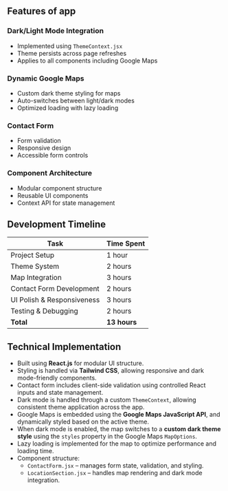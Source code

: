 
## Features of app

### Dark/Light Mode Integration
- Implemented using `ThemeContext.jsx`
- Theme persists across page refreshes
- Applies to all components including Google Maps

###  Dynamic Google Maps
- Custom dark theme styling for maps
- Auto-switches between light/dark modes
- Optimized loading with lazy loading

###  Contact Form
- Form validation
- Responsive design
- Accessible form controls

###  Component Architecture
- Modular component structure
- Reusable UI components
- Context API for state management

##  Development Timeline

| Task                      | Time Spent |
|---------------------------|------------|
| Project Setup             | 1 hour     |
| Theme System              | 2 hours    |
| Map Integration           | 3 hours    |
| Contact Form Development  | 2 hours    |
| UI Polish & Responsiveness| 3 hours    |
| Testing & Debugging       | 2 hours    |
| **Total**                 | **13 hours** |

## Technical Implementation

- Built using **React.js** for modular UI structure.
- Styling is handled via **Tailwind CSS**, allowing responsive and dark mode-friendly components.
- Contact form includes client-side validation using controlled React inputs and state management.
- Dark mode is handled through a custom `ThemeContext`, allowing consistent theme application across the app.
- Google Maps is embedded using the **Google Maps JavaScript API**, and dynamically styled based on the active theme.
- When dark mode is enabled, the map switches to a **custom dark theme style** using the `styles` property in the Google Maps `MapOptions`.
- Lazy loading is implemented for the map to optimize performance and loading time.
- Component structure:
  - `ContactForm.jsx` – manages form state, validation, and styling.
  - `LocationSection.jsx` – handles map rendering and dark mode integration.

